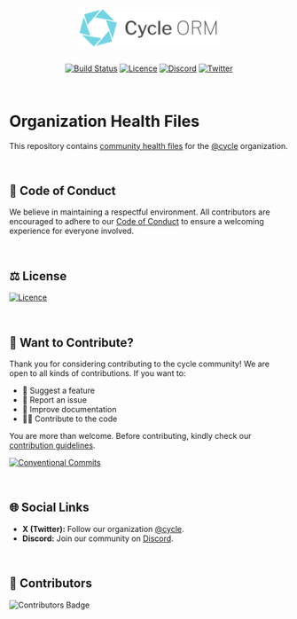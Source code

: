 <div align="center">
    <br>
    <a href="https://cycle-orm.dev" target="_blank">
        <picture>
            <source media="(prefers-color-scheme: dark)" srcset="https://github.com/cycle/.github/blob/main/logo/words-vector-dark.svg?raw=true">
            <img width="50%" align="center" src="https://github.com/cycle/.github/blob/main/logo/words-vector-light.svg?raw=true" alt="CycleORM Logo">
        </picture>
    </a>
    <br>
    <br>
</div>

<div align="center">

[![Build Status](https://img.shields.io/endpoint.svg?url=https%3A%2F%2Factions-badge.atrox.dev%2Fcycle%2F.github%2Fbadge%3Fref%3Dmain&style=flat-square&label=github%20actions)](https://github.com/cycle/.github/actions/workflows/integrate.yml)
[![Licence](https://img.shields.io/github/license/cycle/.github?style=flat-square&color=blue)](./LICENSE)
[![Discord](https://img.shields.io/discord/538114875570913290?style=flat-square&logo=discord&labelColor=7289d9&logoColor=white&color=39456d)](https://discord.gg/spiralphp)
[![Twitter](https://img.shields.io/badge/-Follow-black?style=flat-square&logo=X)](https://x.com/intent/follow?screen_name=SpiralPHP)

</div>

<br>

# Organization Health Files

This repository contains [community health files](https://docs.github.com/en/communities/setting-up-your-project-for-healthy-contributions/creating-a-default-community-health-file) for the [@cycle](https://github.com/cycle) organization.

<br>

## 🤝 Code of Conduct

We believe in maintaining a respectful environment. All contributors are encouraged to adhere to our [Code of Conduct](./.github/CODE_OF_CONDUCT.md) to ensure a welcoming experience for everyone involved.

<br>

## ⚖️ License

[![Licence](https://img.shields.io/github/license/cycle/.github?style=for-the-badge&color=blue)](./LICENSE)

<br>

## 🙌 Want to Contribute?

Thank you for considering contributing to the cycle community! We are open to all kinds of contributions. If you want to:

- 🤔 Suggest a feature
- 🐛 Report an issue
- 📖 Improve documentation
- 👨‍💻 Contribute to the code

You are more than welcome. Before contributing, kindly check our [contribution guidelines](.github/CONTRIBUTING.md).

[![Conventional Commits](https://img.shields.io/badge/Conventional%20Commits-1.0.0-yellow.svg?style=for-the-badge)](https://conventionalcommits.org)

<br>

## 🌐 Social Links

- **X (Twitter):** Follow our organization [@cycle](https://x.com/intent/follow?screen_name=SpiralPHP).
- **Discord:** Join our community on [Discord](https://discord.gg/spiralphp).

<br>

## 🫡 Contributors

<img align="left" src="https://img.shields.io/github/contributors-anon/cycle/.github?style=for-the-badge" alt="Contributors Badge"/>

<br>
